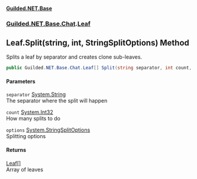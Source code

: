 
#### [Guilded.NET.Base](Guilded_NET_Base 'Guilded_NET_Base')
### [Guilded.NET.Base.Chat](Guilded_NET_Base#Guilded_NET_Base_Chat 'Guilded.NET.Base.Chat').[Leaf](Leaf 'Guilded.NET.Base.Chat.Leaf')
## Leaf.Split(string, int, StringSplitOptions) Method
Splits a leaf by separator and creates clone sub-leaves.  
```csharp
public Guilded.NET.Base.Chat.Leaf[] Split(string separator, int count, System.StringSplitOptions options=System.StringSplitOptions.None);
```

#### Parameters
<a name='Guilded_NET_Base_Chat_Leaf_Split(string_int_System_StringSplitOptions)_separator'></a>
`separator` [System.String](https://docs.microsoft.com/en-us/dotnet/api/System.String 'System.String')  
The separator where the split will happen
  
<a name='Guilded_NET_Base_Chat_Leaf_Split(string_int_System_StringSplitOptions)_count'></a>
`count` [System.Int32](https://docs.microsoft.com/en-us/dotnet/api/System.Int32 'System.Int32')  
How many splits to do
  
<a name='Guilded_NET_Base_Chat_Leaf_Split(string_int_System_StringSplitOptions)_options'></a>
`options` [System.StringSplitOptions](https://docs.microsoft.com/en-us/dotnet/api/System.StringSplitOptions 'System.StringSplitOptions')  
Splitting options
  

#### Returns
[Leaf](Leaf 'Guilded.NET.Base.Chat.Leaf')[[]](https://docs.microsoft.com/en-us/dotnet/api/System.Array 'System.Array')  
Array of leaves
